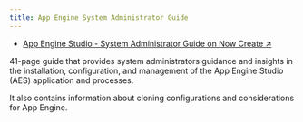 ```yaml
---
title: App Engine System Administrator Guide
---
```


- <a href="https://nowlearning.servicenow.com/nowcreate?id=nc_asset&asset_id=c9cf6e2b970e69d45b0b7ec11153af82" target="_blank">App Engine Studio - System Administrator Guide on Now Create ↗</a>

41-page guide that provides system administrators guidance and insights in the installation, configuration, and management of the App Engine Studio (AES) application and processes.

It also contains information about cloning configurations and considerations for App Engine. 